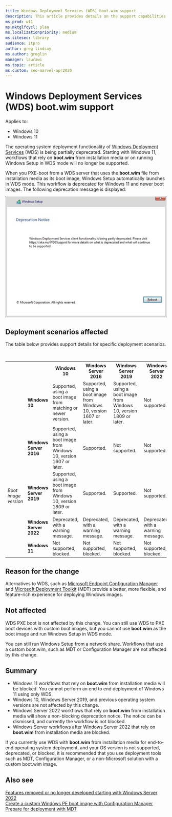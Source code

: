 ```yaml
---
title: Windows Deployment Services (WDS) boot.wim support
description: This article provides details on the support capabilities of WDS for end to end operating system deployment.
ms.prod: w11
ms.mktglfcycl: plan
ms.localizationpriority: medium
ms.sitesec: library
audience: itpro
author: greg-lindsay
ms.author: greglin
manager: laurawi
ms.topic: article
ms.custom: seo-marvel-apr2020
---
```


# Windows Deployment Services (WDS) boot.wim support

Applies to: 
- Windows 10 
- Windows 11

The operating system deployment functionality of [Windows Deployment Services](/previous-versions/windows/it-pro/windows-server-2012-r2-and-2012/hh831764(v=ws.11)) (WDS) is being partially deprecated. Starting with Windows 11, workflows that rely on **boot.wim** from installation media or on running Windows Setup in WDS mode will no longer be supported.

When you PXE-boot from a WDS server that uses the **boot.wim** file from installation media as its boot image, Windows Setup automatically launches in WDS mode. This workflow is deprecated for Windows 11 and newer boot images. The following deprecation message is displayed:

  ![WDS deprecation notice](images/wds-deprecation.png)

## Deployment scenarios affected

The table below provides support details for specific deployment scenarios.

<br>
<table cellpadding="1">
    <tr>
        <td>&nbsp;&nbsp;&nbsp;&nbsp;&nbsp;&nbsp;</td>
        <td>&nbsp;</td>
        <th>Windows 10</th>
        <th>Windows Server 2016</th>
        <th>Windows Server 2019</th>
        <th>Windows Server 2022</th>
        <th>Windows 11</th>
    </tr>
    <tr>
        <td rowspan="6"><i>
    <br>&nbsp;<br>&nbsp;<br>&nbsp;<br>&nbsp;<br>&nbsp;<br>&nbsp;<br>&nbsp;<br>&nbsp;<br>&nbsp;<br>Boot image version</i></td>
    </tr>
    <tr>
        <td><b>Windows 10</b></td>
        <td>Supported, using a boot image from matching or newer version.</td>
        <td>Supported, using a boot image from Windows 10, version 1607 or later.</td>
        <td>Supported, using a boot image from Windows 10, version 1809 or later.</td>
        <td>Not supported.</td>
        <td>Not supported.</td>
    </tr>
    <tr>
        <td><b>Windows Server 2016</b></td>
        <td>Supported, using a boot image from Windows 10, version 1607 or later.</td>
        <td>Supported.</td>
        <td>Not supported.</td>
        <td>Not supported.</td>
        <td>Not supported.</td>
    </tr>
    <tr>
        <td><b>Windows Server 2019</b></td>
        <td>Supported, using a boot image from Windows 10, version 1809 or later.</td>
        <td>Supported.</td>
        <td>Supported.</td>
        <td>Not supported.</td>
        <td>Not supported.</td>
    </tr>
    <tr>
        <td><b>Windows Server 2022</b></td>
        <td>Deprecated, with a warning message.</td>
        <td>Deprecated, with a warning message.</td>
        <td>Deprecated, with a warning message.</td>
        <td>Deprecated, with a warning message.</td>
        <td>Not supported.</td>
    </tr>
    <tr>
        <td><b>Windows 11</b></td>
        <td>Not supported, blocked.</td>
        <td>Not supported, blocked.</td>
        <td>Not supported, blocked.</td>
        <td>Not supported, blocked.</td>
        <td>Not supported, blocked.</td>
    </tr>
   </table>

## Reason for the change

Alternatives to WDS, such as [Microsoft Endpoint Configuration Manager](/mem/configmgr/) and [Microsoft Deployment Toolkit](/mem/configmgr/mdt/) (MDT) provide a better, more flexible, and feature-rich experience for deploying Windows images. 

## Not affected

WDS PXE boot is not affected by this change. You can still use WDS to PXE boot devices with custom boot images, but you cannot use **boot.wim** as the boot image and run Windows Setup in WDS mode.

You can still run Windows Setup from a network share. Workflows that use a custom boot.wim, such as MDT or Configuration Manager are not affected by this change.

## Summary

- Windows 11 workflows that rely on **boot.wim** from installation media will be blocked. You cannot perform an end to end deployment of Windows 11 using only WDS.
- Windows 10, Windows Server 2019, and previous operating system versions are not affected by this change.
- Windows Server 2022 workflows that rely on **boot.wim** from installation media will show a non-blocking deprecation notice. The notice can be dismissed, and currently the workflow is not blocked.
- Windows Server workflows after Windows Server 2022 that rely on **boot.wim** from installation media are blocked.

If you currently use WDS with **boot.wim** from installation media for end-to-end operating system deployment, and your OS version is not supported, deprecated, or blocked, it is recommended that you use deployment tools such as MDT, Configuration Manager, or a non-Microsoft solution with a custom boot.wim image. 

## Also see

[Features removed or no longer developed starting with Windows Server 2022](/windows-server/get-started/removed-deprecated-features-windows-server-2022#features-were-no-longer-developing)<br>
[Create a custom Windows PE boot image with Configuration Manager](deploy-windows-cm/create-a-custom-windows-pe-boot-image-with-configuration-manager.md)<br>
[Prepare for deployment with MDT](deploy-windows-mdt/prepare-for-windows-deployment-with-mdt.md)<br>
